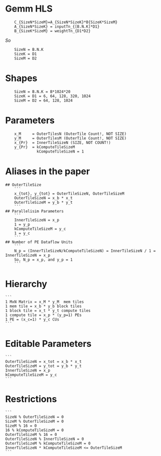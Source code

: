# Gemm HLS
```
    C_{SizeN*SizeM}=A_{SizeN*SizeK}*B{SizeK*SizeM}
    A_{SizeN*SizeK} = inputTn_{[B.N.K]*D1}
    B_{SizeK*SizeM} = weightTn_{D1*D2}
```
*So*
```
	SizeN = B.N.K
	SizeK = D1
	SizeM = D2
```	
# Shapes
```
	SizeN = B.N.K = B*1024*20
	SizeK = D1 = 6, 64, 128, 320, 1024
	SizeM = D2 = 64, 128, 1024
```	
# Parameters
```
	x_M     = OuterTilesN (OuterTile Count!, NOT SIZE)
	y_M     = OuterTilesM (OuterTile Count!, NOT SIZE)
	x_{Pr}  = InnerTileSizeN (SIZE, NOT COUNT!)
	y_{Pr}  = kComputeTileSizeM 
              kComputeTileSizeN = 1
```			  
# Aliases in the paper
	## OuterTileSize
        ```
		x_{tot}, y_{tot} = OuterTileSizeN, OuterTileSizeM
        OuterTileSizeN = x_b * x_t
        OuterTileSizeM = y_b * y_t
	    ```
	## Parallelisim Parameters
        ```
        InnerTileSizeN = x_p
        1 = y_p
        kComputeTileSizeM = y_c
        1 = y_c
		```
	## Number of PE Dataflow Units
        ```
		N_p = (InnerTileSizeN/kComputeTileSizeN) = InnerTileSizeN / 1 = InnerTileSizeN = x_p
        So, N_p = x_p, and y_p = 1
        ```
	
# Hierarchy
    ```
	1 MxN Matrix = x_M * y_M  mem tiles
	1 mem tile = x_b * y_b block tiles
	1 block tile = x_t * y_t compute tiles
	1 compute tile = x_p * (y_p=1) PEs
	1 PE = (x_c=1) * y_c CUs
	```

# Editable Parameters
    ```
    OuterTileSizeN = x_tot = x_b * x_t
    OuterTileSizeM = y_tot = y_b * y_t
    InnerTileSizeN = x_p
    kComputeTileSizeM = y_c
    ```

# Restrictions
    ```
	SizeN % OuterTileSizeN = 0
	SizeM % OuterTileSizeM = 0
	SizeM % 16 = 0
    16 % kComputeTileSizeM = 0
	OuterTileSizeM % 16 = 0
	OuterTileSizeN % InnerTileSizeN = 0
	OuterTileSizeM % kComputeTileSizeM = 0
	InnerTileSizeN * kComputeTileSizeM <= OuterTileSizeM
    ```

	
